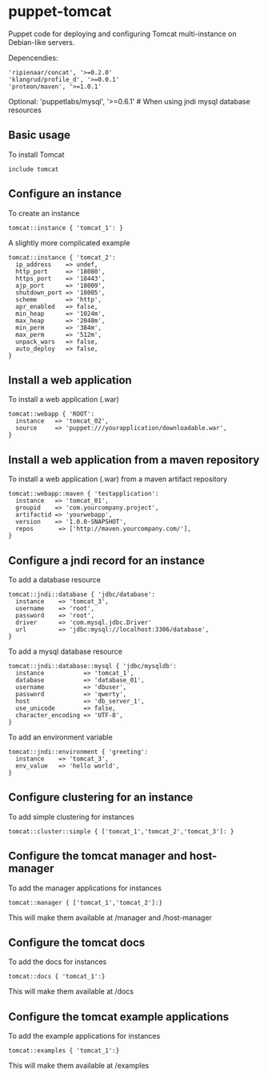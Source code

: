 puppet-tomcat
=============

Puppet code for deploying and configuring Tomcat multi-instance on Debian-like servers.

Depencendies:

    'ripienaar/concat', '>=0.2.0'
    'klangrud/profile_d', '>=0.0.1'
    'proteon/maven', '>=1.0.1'
    
Optional:
	'puppetlabs/mysql',  '>=0.6.1' # When using jndi mysql database resources

Basic usage
-------------------------
To install Tomcat

    include tomcat

Configure an instance
-------------------------
To create an instance

    tomcat::instance { 'tomcat_1': }

A slightly more complicated example

    tomcat::instance { 'tomcat_2':
      ip_address    => undef,
      http_port     => '18080',
      https_port    => '18443',
      ajp_port      => '18009',
      shutdown_port => '18005',
      scheme        => 'http',
      apr_enabled   => false,
      min_heap      => '1024m',
      max_heap      => '2048m',
      min_perm      => '384m',
      max_perm      => '512m',
      unpack_wars   => false,
      auto_deploy   => false,
    }
    
Install a web application
-------------------------
To install a web application (.war)

    tomcat::webapp { 'ROOT': 
      instance   => 'tomcat_02',
      source	 => 'puppet:///yourapplication/downloadable.war',
    }

Install a web application from a maven repository
-------------------------
To install a web application (.war) from a maven artifact repository
    
    tomcat::webapp::maven { 'testapplication': 
      instance   => 'tomcat_01',
      groupid    => 'com.yourcompany.project',
      artifactid => 'yourwebapp',
      version    => '1.0.0-SNAPSHOT',
      repos		  => ['http://maven.yourcompany.com/'],
    }

Configure a jndi record for an instance
-------------------------
To add a database resource

    tomcat::jndi::database { 'jdbc/database':
      instance    => 'tomcat_3',
      username    => 'root',
      password    => 'root',
      driver      => 'com.mysql.jdbc.Driver'
      url         => 'jdbc:mysql://localhost:3306/database',
    }
    
To add a mysql database resource 

    tomcat::jndi::database::mysql { 'jdbc/mysqldb':
      instance    		 => 'tomcat_1',
      database	  		 => 'database_01',
      username	  		 => 'dbuser',
      password	  		 => 'qwerty',
      host        		 => 'db_server_1',
      use_unicode 		 => false,
      character_encoding => 'UTF-8',
    }
    
To add an environment variable 

    tomcat::jndi::environment { 'greeting':
      instance    => 'tomcat_3',
      env_value   => 'hello world',
    }
    
Configure clustering for an instance
-------------------------
To add simple clustering for instances

    tomcat::cluster::simple { ['tomcat_1','tomcat_2','tomcat_3']: }

Configure the tomcat manager and host-manager
-------------------------
To add the manager applications for instances

    tomcat::manager { ['tomcat_1','tomcat_2']:}

This will make them available at /manager and /host-manager
    
Configure the tomcat docs
-------------------------
To add the docs for instances

    tomcat::docs { 'tomcat_1':}

This will make them available at /docs

Configure the tomcat example applications
-------------------------
To add the example applications for instances

    tomcat::examples { 'tomcat_1':}

This will make them available at /examples
